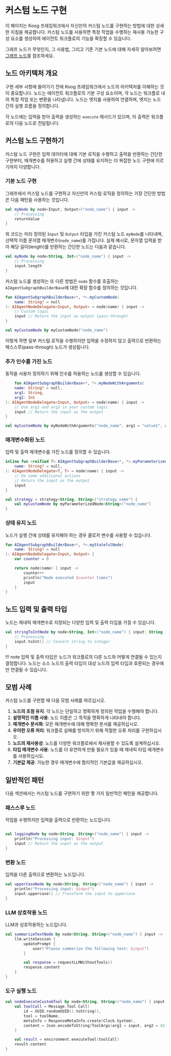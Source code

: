 # 커스텀 노드 구현

이 페이지는 Koog 프레임워크에서 자신만의 커스텀 노드를 구현하는 방법에 대한 상세한 지침을 제공합니다. 커스텀 노드를 사용하면 특정 작업을 수행하는 재사용 가능한 구성 요소를 생성하여 에이전트 워크플로의 기능을 확장할 수 있습니다.

그래프 노드가 무엇인지, 그 사용법, 그리고 기존 기본 노드에 대해 자세히 알아보려면 [그래프 노드](nodes-and-components.md)를 참조하세요.

## 노드 아키텍처 개요

구현 세부 사항에 들어가기 전에 Koog 프레임워크에서 노드의 아키텍처를 이해하는 것이 중요합니다. 노드는 에이전트 워크플로의 기본 구성 요소이며, 각 노드는 워크플로 내의 특정 작업 또는 변환을 나타냅니다. 노드는 엣지를 사용하여 연결하며, 엣지는 노드 간의 실행 흐름을 정의합니다.

각 노드에는 입력을 받아 출력을 생성하는 `execute` 메서드가 있으며, 이 출력은 워크플로의 다음 노드로 전달됩니다.

## 커스텀 노드 구현하기

커스텀 노드 구현은 입력 데이터에 대해 기본 로직을 수행하고 출력을 반환하는 간단한 구현부터, 매개변수를 허용하고 실행 간에 상태를 유지하는 더 복잡한 노드 구현에 이르기까지 다양합니다.

### 기본 노드 구현

그래프에서 커스텀 노드를 구현하고 자신만의 커스텀 로직을 정의하는 가장 간단한 방법은 다음 패턴을 사용하는 것입니다.

<!--- INCLUDE
import ai.koog.agents.core.dsl.builder.strategy

typealias Input = String
typealias Output = Int

val returnValue = 42

val str = strategy<Input, Output>("my-strategy") {
-->
<!--- SUFFIX
}
-->
```kotlin
val myNode by node<Input, Output>("node_name") { input ->
    // Processing
    returnValue
}
```
<!--- KNIT example-custom-nodes-01.kt -->

위 코드는 미리 정의된 `Input` 및 `Output` 타입을 가진 커스텀 노드 `myNode`를 나타내며, 선택적 이름 문자열 매개변수(`node_name`)를 가집니다. 실제 예시로, 문자열 입력을 받아 해당 길이(length)를 반환하는 간단한 노드는 다음과 같습니다.

<!--- INCLUDE
import ai.koog.agents.core.dsl.builder.strategy

val str = strategy<String, Int>("my-strategy") {
-->
<!--- SUFFIX
}
-->
```kotlin
val myNode by node<String, Int>("node_name") { input ->
    // Processing
    input.length
}
```
<!--- KNIT example-custom-nodes-02.kt -->

커스텀 노드를 생성하는 또 다른 방법은 `node` 함수를 호출하는 `AIAgentSubgraphBuilderBase`에 대한 확장 함수를 정의하는 것입니다.

<!--- INCLUDE
import ai.koog.agents.core.dsl.builder.AIAgentNodeDelegate
import ai.koog.agents.core.dsl.builder.AIAgentSubgraphBuilderBase
import ai.koog.agents.core.dsl.builder.strategy

typealias Input = String
typealias Output = String

val strategy = strategy<String, String>("strategy_name") {
-->
<!--- SUFFIX
}
-->
```kotlin
fun AIAgentSubgraphBuilderBase<*, *>.myCustomNode(
    name: String? = null
): AIAgentNodeDelegate<Input, Output> = node(name) { input ->
    // Custom logic
    input // Return the input as output (pass-through)
}

val myCustomNode by myCustomNode("node_name")
```
<!--- KNIT example-custom-nodes-03.kt -->

이렇게 하면 일부 커스텀 로직을 수행하지만 입력을 수정하지 않고 출력으로 반환하는 패스스루(pass-through) 노드가 생성됩니다.

### 추가 인수를 가진 노드

동작을 사용자 정의하기 위해 인수를 허용하는 노드를 생성할 수 있습니다.

<!--- INCLUDE
import ai.koog.agents.core.dsl.builder.AIAgentNodeDelegate
import ai.koog.agents.core.dsl.builder.AIAgentSubgraphBuilderBase
import ai.koog.agents.core.dsl.builder.strategy

typealias Input = String
typealias Output = String

val strategy = strategy<String, String>("strategy_name") {
-->
<!--- SUFFIX
}
-->
```kotlin
    fun AIAgentSubgraphBuilderBase<*, *>.myNodeWithArguments(
    name: String? = null,
    arg1: String,
    arg2: Int
): AIAgentNodeDelegate<Input, Output> = node(name) { input ->
    // Use arg1 and arg2 in your custom logic
    input // Return the input as the output
}

val myCustomNode by myNodeWithArguments("node_name", arg1 = "value1", arg2 = 42)
```
<!--- KNIT example-custom-nodes-04.kt -->

### 매개변수화된 노드

입력 및 출력 매개변수를 가진 노드를 정의할 수 있습니다.

<!--- INCLUDE
import ai.koog.agents.core.dsl.builder.AIAgentNodeDelegate
import ai.koog.agents.core.dsl.builder.AIAgentSubgraphBuilderBase
import ai.koog.agents.core.dsl.builder.strategy
-->

```kotlin
inline fun <reified T> AIAgentSubgraphBuilderBase<*, *>.myParameterizedNode(
    name: String? = null,
): AIAgentNodeDelegate<T, T> = node(name) { input ->
    // Do some additional actions
    // Return the input as the output
    input
}

val strategy = strategy<String, String>("strategy_name") {
    val myCustomNode by myParameterizedNode<String>("node_name")
}
```
<!--- KNIT example-custom-nodes-05.kt -->

### 상태 유지 노드

노드가 실행 간에 상태를 유지해야 하는 경우 클로저 변수를 사용할 수 있습니다.

<!--- INCLUDE
import ai.koog.agents.core.dsl.builder.AIAgentNodeDelegate
import ai.koog.agents.core.dsl.builder.AIAgentSubgraphBuilderBase

typealias Input = Unit
typealias Output = Unit

-->
```kotlin
fun AIAgentSubgraphBuilderBase<*, *>.myStatefulNode(
    name: String? = null
): AIAgentNodeDelegate<Input, Output> {
    var counter = 0

    return node(name) { input ->
        counter++
        println("Node executed $counter times")
        input
    }
}
```
<!--- KNIT example-custom-nodes-06.kt -->

## 노드 입력 및 출력 타입

노드는 제네릭 매개변수로 지정되는 다양한 입력 및 출력 타입을 가질 수 있습니다.

<!--- INCLUDE
import ai.koog.agents.core.dsl.builder.strategy

val strategy = strategy<String, String>("my-strategy") {
-->
<!--- SUFFIX
}
-->
```kotlin
val stringToIntNode by node<String, Int>("node_name") { input: String ->
    // Processing
    input.toInt() // Convert string to integer
}
```
<!--- KNIT example-custom-nodes-07.kt -->

!!! note
    입력 및 출력 타입은 노드가 워크플로의 다른 노드와 어떻게 연결될 수 있는지 결정합니다. 노드는 소스 노드의 출력 타입이 대상 노드의 입력 타입과 호환되는 경우에만 연결될 수 있습니다.

## 모범 사례

커스텀 노드를 구현할 때 다음 모범 사례를 따르십시오.

1.  **노드의 초점 유지**: 각 노드는 단일하고 명확하게 정의된 작업을 수행해야 합니다.
2.  **설명적인 이름 사용**: 노드 이름은 그 목적을 명확하게 나타내야 합니다.
3.  **매개변수 문서화**: 모든 매개변수에 대해 명확한 문서를 제공하십시오.
4.  **우아한 오류 처리**: 워크플로 실패를 방지하기 위해 적절한 오류 처리를 구현하십시오.
5.  **노드의 재사용성**: 노드를 다양한 워크플로에서 재사용할 수 있도록 설계하십시오.
6.  **타입 매개변수 사용**: 노드를 더 유연하게 만들 필요가 있을 때 제네릭 타입 매개변수를 사용하십시오.
7.  **기본값 제공**: 가능한 경우 매개변수에 합리적인 기본값을 제공하십시오.

## 일반적인 패턴

다음 섹션에서는 커스텀 노드를 구현하기 위한 몇 가지 일반적인 패턴을 제공합니다.

### 패스스루 노드

작업을 수행하지만 입력을 출력으로 반환하는 노드입니다.

<!--- INCLUDE
import ai.koog.agents.core.dsl.builder.strategy

val strategy = strategy<String, String>("my-strategy") {
-->
<!--- SUFFIX
}
-->
```kotlin

val loggingNode by node<String, String>("node_name") { input ->
    println("Processing input: $input")
    input // Return the input as the output
}
```
<!--- KNIT example-custom-nodes-08.kt -->

### 변환 노드

입력을 다른 출력으로 변환하는 노드입니다.

<!--- INCLUDE
import ai.koog.agents.core.dsl.builder.strategy

val strategy = strategy<String, String>("my-strategy") {
-->
<!--- SUFFIX
}
-->
```kotlin
val upperCaseNode by node<String, String>("node_name") { input ->
    println("Processing input: $input")
    input.uppercase() // Transform the input to uppercase
}
```
<!--- KNIT example-custom-nodes-09.kt -->

### LLM 상호작용 노드

LLM과 상호작용하는 노드입니다.

<!--- INCLUDE
import ai.koog.agents.core.dsl.builder.strategy

val strategy = strategy<String, String>("my-strategy") {
-->
<!--- SUFFIX
}
-->
```kotlin
val summarizeTextNode by node<String, String>("node_name") { input ->
    llm.writeSession {
        updatePrompt {
            user("Please summarize the following text: $input")
        }

        val response = requestLLMWithoutTools()
        response.content
    }
}
```
<!--- KNIT example-custom-nodes-10.kt -->

### 도구 실행 노드

<!--- INCLUDE
import ai.koog.agents.core.dsl.builder.strategy
import ai.koog.agents.core.environment.executeTool
import ai.koog.prompt.message.Message
import ai.koog.prompt.message.ResponseMetaInfo
import kotlinx.datetime.Clock
import kotlinx.serialization.Serializable
import kotlinx.serialization.json.Json
import java.util.*

val toolName = "my-custom-tool"

@Serializable
data class ToolArgs(val arg1: String, val arg2: Int)

val strategy = strategy<String, String>("strategy_name") {

-->
<!--- SUFFIX
}
-->
```kotlin
val nodeExecuteCustomTool by node<String, String>("node_name") { input ->
    val toolCall = Message.Tool.Call(
        id = UUID.randomUUID().toString(),
        tool = toolName,
        metaInfo = ResponseMetaInfo.create(Clock.System),
        content = Json.encodeToString(ToolArgs(arg1 = input, arg2 = 42)) // Use the input as tool arguments
    )

    val result = environment.executeTool(toolCall)
    result.content
}
```
<!--- KNIT example-custom-nodes-11.kt -->